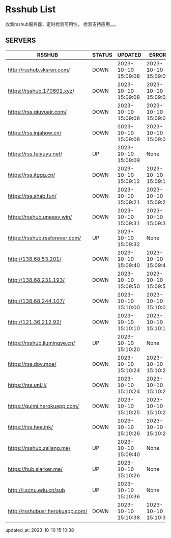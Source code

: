 # Rsshub List

收集rsshub服务器，定时检测可用性， 检测支持应用。。。


## SERVERS

|  RSSHUB   | STATUS  | UPDATED  | ERROR  | TWITTER |  
|  ----  | ----  | ----  | ----  | ---- |  
| http://rsshub.sksren.com/ | DOWN | 2023-10-10 15:09:08 | 2023-10-10 15:09:08 |  
| https://rsshub.170601.xyz/ | DOWN | 2023-10-10 15:09:08 | 2023-10-10 15:09:08 |  
| https://rss.qiuyuair.com/ | DOWN | 2023-10-10 15:09:08 | 2023-10-10 15:09:08 |  
| https://rss.injahow.cn/ | DOWN | 2023-10-10 15:09:08 | 2023-10-10 15:09:08 |  
| https://rss.feiyuyu.net/ | UP | 2023-10-10 15:09:09 | None ||  
| https://rss.itggg.cn/ | DOWN | 2023-10-10 15:09:12 | 2023-10-10 15:09:12 |  
| https://rss.shab.fun/ | DOWN | 2023-10-10 15:09:21 | 2023-10-10 15:09:21 |  
| https://rsshub.uneasy.win/ | DOWN | 2023-10-10 15:09:31 | 2023-10-10 15:09:31 |  
| https://rsshub.rssforever.com/ | UP | 2023-10-10 15:09:32 | None ||  
| http://138.68.53.201/ | DOWN | 2023-10-10 15:09:40 | 2023-10-10 15:09:40 |  
| http://138.68.231.193/ | DOWN | 2023-10-10 15:09:50 | 2023-10-10 15:09:50 |  
| http://138.68.244.107/ | DOWN | 2023-10-10 15:10:00 | 2023-10-10 15:10:00 |  
| http://121.36.212.92/ | DOWN | 2023-10-10 15:10:10 | 2023-10-10 15:10:10 |  
| https://rsshub.liumingye.cn/ | UP | 2023-10-10 15:10:20 | None ||  
| https://rss.dov.moe/ | DOWN | 2023-10-10 15:10:24 | 2023-10-10 15:10:24 |  
| https://rss.unl.li/ | DOWN | 2023-10-10 15:10:24 | 2023-10-10 15:10:24 |  
| https://guimi.herokuapp.com/ | DOWN | 2023-10-10 15:10:25 | 2023-10-10 15:10:25 |  
| https://rss.hee.ink/ | DOWN | 2023-10-10 15:10:26 | 2023-10-10 15:10:26 |  
| https://rsshub.zsliang.me/ | UP | 2023-10-10 15:09:40 | None |OK|  
| https://hub.slarker.me/ | UP | 2023-10-10 15:10:26 | None ||  
| http://i.scnu.edu.cn/sub | UP | 2023-10-10 15:10:36 | None ||  
| http://rsshubusr.herokuapp.com/ | DOWN | 2023-10-10 15:10:38 | 2023-10-10 15:10:38 |  
  

updated_at: 2023-10-10 15:10:38  
